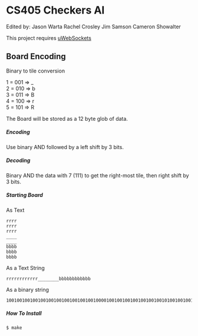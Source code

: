 # CS405 Checkers AI

Edited by:
  Jason Warta
  Rachel Crosley
  Jim Samson
  Cameron Showalter

This project requires [uWebSockets](https://github.com/uNetworking/uWebSockets)

## Board Encoding  
Binary to tile conversion

1 = 001 => _  
2 = 010 => b  
3 = 011 => B  
4 = 100 => r  
5 = 101 => R  

The Board will be stored as a 12 byte glob of data.  
##### Encoding  
Use binary AND followed by a left shift by 3 bits.  

##### Decoding  
Binary AND the data with 7 (111) to get the right-most tile, then right shift by 3 bits.

##### Starting Board
As Text  
```
rrrr
rrrr
rrrr
____
____
bbbb
bbbb
bbbb
```

As a Text String
```
rrrrrrrrrrrr________bbbbbbbbbbbb
```

As a binary string
```
100100100100100100100100100100100100001001001001001001001001010010010010010010010010010010010010
```
##### How To Install
```
$ make

```

